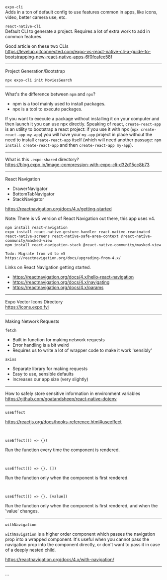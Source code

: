 `expo-cli`
<br>
Adds in a ton of default config to use features common in apps, like icons, video, better camera use, etc.

`react-native-cli`
<br>
Default CLI to generate a project. Requires a lot of extra work to add in common features.

Good article on these two CLIs
<br>
https://levelup.gitconnected.com/expo-vs-react-native-cli-a-guide-to-bootstrapping-new-react-native-apps-6f0fcafee58f

---

Project Generation/Bootstrap

```
npx expo-cli init MoviesSearch
```

---

What's the difference between `npm` and `npx`?

- npm is a tool mainly used to install packages.
- npx is a tool to execute packages.

If you want to execute a package without installing it on your computer and then launch it you can use npx directly.
Speaking of react, `create-react-app` is an utility to bootstrap a react project: if you use it with npx (`npx create-react-app my-app`) you will have your `my-app` project in place without the need to install `create-react-app` itself (which will need another passage: `npm install create-react-app` and then `create-react-app my-app`).

---

What is this `.expo-shared` directory?
<br>
https://blog.expo.io/image-compression-with-expo-cli-d32d15cc8b73

---

React Navigation

- DrawerNavigator
- BottomTabNavigator
- StackNavigator

https://reactnavigation.org/docs/4.x/getting-started

Note: There is v5 version of React Navigation out there, this app uses v4.

```
npm install react-navigation
expo install react-native-gesture-handler react-native-reanimated react-native-screens react-native-safe-area-context @react-native-community/masked-view
npm install react-navigation-stack @react-native-community/masked-view
```

```
Todo: Migrate from v4 to v5
https://reactnavigation.org/docs/upgrading-from-4.x/
```

Links on React Navigation getting started.

- https://reactnavigation.org/docs/4.x/hello-react-navigation
- https://reactnavigation.org/docs/4.x/navigating
- https://reactnavigation.org/docs/4.x/params

---

Expo Vector Icons Directory
<br>
https://icons.expo.fyi

---

Making Network Requests

`fetch`

- Built in function for making network requests
- Error handling is a bit weird
- Requires us to write a lot of wrapper code to make it work 'sensibly'

`axios`

- Separate library for making requests
- Easy to use, sensible defaults
- Increases our app size (very slightly)

---

How to safely store sensitive information in environment variables
<br>
https://github.com/goatandsheep/react-native-dotenv

---

`useEffect`

https://reactjs.org/docs/hooks-reference.html#useeffect

<br>

```
useEffect(() => {})
```

Run the function every time the component is rendered.

<br>

```
useEffect(() => {}. [])
```

Run the function only when the component is first rendered.

<br>

```
useEffect(() => {}. [value])
```

Run the function only when the component is first rendered, and when the 'value' changes.

---

`withNavigation`

`withNavigation` is a higher order component which passes the navigation prop into a wrapped component. It's useful when you cannot pass the navigation prop into the component directly, or don't want to pass it in case of a deeply nested child.

https://reactnavigation.org/docs/4.x/with-navigation/

---

...
